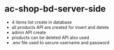 # ac-shop-bd-server-side
- 4 items list create in database
- all products API are created for insert and delete 
- admin API create 
- products can be deleted API also used
- .env file used to secure username and password
